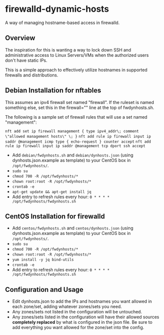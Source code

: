 # firewalld-dynamic-hosts

A way of managing hostname-based access in firewalld.

## Overview

The inspiration for this is wanting a way to lock down SSH and administrative access to Linux Servers/VMs when the authorized users don't have static IPs.

This is a simple approach to effectively utilize hostnames in supported firewalls and distributions.

## Debian Installation for nftables

This assumes an ipv4 firewall set named "firewall".  If the ruleset is named something else, set this in the firewall="" line at the top of fwdynhosts.sh.

The following is a sample set of firewall rules that will use a set named "management":

`nft add set ip firewall management { type ipv4_addr\; comment \"allowed management hosts\" \; }`
`nft add rule ip firewall input ip saddr @management icmp type { echo-request } counter accept`
`nft add rule ip firewall input ip saddr @management tcp dport ssh accept`

- Add `debian/fwdynhosts.sh` and `debian/dynhosts.json` (using dynhosts.json.example as template) to your CentOS box in `/opt/fwdynhosts/`.
- `sudo su`
- `chmod 700 -R /opt/fwdynhosts/*`
- `chown root:root -R /opt/fwdynhosts/*`
- `crontab -e`
- `apt-get update && apt-get install jq`
- Add entry to refresh rules every hour: `0 * * * * /opt/fwdynhosts/fwdynhosts.sh`


## CentOS Installation for firewalld

- Add `centos/fwdynhosts.sh` and `centos/dynhosts.json` (using dynhosts.json.example as template) to your CentOS box in `/opt/fwdynhosts/`.
- `sudo su`
- `chmod 700 -R /opt/fwdynhosts/*`
- `chown root:root -R /opt/fwdynhosts/*`
- `yum install -y jq bind-utils`
- `crontab -e`
- Add entry to refresh rules every hour: `0 * * * * /opt/fwdynhosts/fwdynhosts.sh`


## Configuration and Usage

- Edit dynhosts.json to add the IPs and hostnames you want allowed in each zone/set, adding whatever zones/sets you need.
- Any zones/sets not listed in the configuration will be untouched.
- Any zones/sets listed in the configuration will have their allowed sources **completely replaced** by what is configured in the json file.  Be sure to add everything you want allowed for the zone/set into the config.
